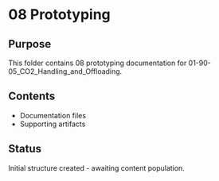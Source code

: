 # 08 Prototyping

## Purpose
This folder contains 08 prototyping documentation for 01-90-05_CO2_Handling_and_Offloading.

## Contents
- Documentation files
- Supporting artifacts

## Status
Initial structure created - awaiting content population.

